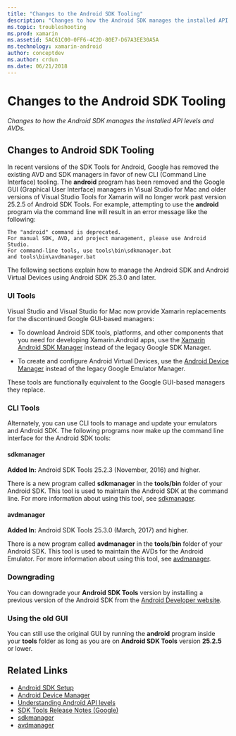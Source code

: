 ```yaml
---
title: "Changes to the Android SDK Tooling"
description: "Changes to how the Android SDK manages the installed API levels and AVDs."
ms.topic: troubleshooting
ms.prod: xamarin
ms.assetid: 5AC61C00-0FF6-4C2D-80E7-D67A3EE30A5A
ms.technology: xamarin-android
author: conceptdev
ms.author: crdun
ms.date: 06/21/2018
---
```


# Changes to the Android SDK Tooling

_Changes to how the Android SDK manages the installed API levels and AVDs._

## Changes to Android SDK Tooling

In recent versions of the SDK Tools for Android, Google has removed the
existing AVD and SDK managers in favor of new CLI (Command Line
Interface) tooling. The **android** program has been removed and the
Google GUI (Graphical User Interface) managers in Visual Studio for Mac
and older versions of Visual Studio Tools for Xamarin will no longer work
past version 25.2.5 of Android SDK Tools. For example, attempting to
use the **android** program via the command line will result in an
error message like the following:

```shell
The "android" command is deprecated.
For manual SDK, AVD, and project management, please use Android Studio.
For command-line tools, use tools\bin\sdkmanager.bat
and tools\bin\avdmanager.bat
```

The following sections explain how to manage the Android SDK and
Android Virtual Devices using Android SDK 25.3.0 and later.

### UI Tools

Visual Studio and Visual Studio for Mac now provide Xamarin replacements
for the discontinued Google GUI-based managers:

-   To download Android SDK tools, platforms, and other components that
    you need for developing Xamarin.Android apps, use the
    [Xamarin Android SDK Manager](~/android/get-started/installation/android-sdk.md)
    instead of the legacy Google SDK Manager.

-   To create and configure Android Virtual Devices, use 
    the [Android Device Manager](~/android/get-started/installation/android-emulator/device-manager.md)
    instead of the legacy Google Emulator Manager.

These tools are functionally equivalent to the Google GUI-based
managers they replace.

### CLI Tools

Alternately, you can use CLI tools to manage and update your emulators
and Android SDK. The following programs now make up the command line
interface for the Android SDK tools:

#### sdkmanager

**Added In:** Android SDK Tools 25.2.3 (November, 2016) and higher.

There is a new program called **sdkmanager** in the **tools/bin**
folder of your Android SDK. This tool is used to maintain the Android
SDK at the command line. For more information about using this tool,
see [sdkmanager](https://developer.android.com/studio/command-line/sdkmanager.html).

#### avdmanager

**Added In:** Android SDK Tools 25.3.0 (March, 2017) and higher.

There is a new program called **avdmanager** in the **tools/bin**
folder of your Android SDK. This tool is used to maintain the AVDs for
the Android Emulator. For more information about using this
tool, see [avdmanager](https://developer.android.com/studio/command-line/avdmanager.html).

### Downgrading

You can downgrade your **Android SDK Tools** version by installing a
previous version of the Android SDK from the
[Android Developer website](https://developer.android.com/studio/index.html).

### Using the old GUI

You can still use the original GUI by running the **android** program
inside your **tools** folder as long as you are on **Android SDK
Tools** version **25.2.5** or lower.


## Related Links

- [Android SDK Setup](~/android/get-started/installation/android-sdk.md)
- [Android Device Manager](~/android/get-started/installation/android-emulator/device-manager.md)
- [Understanding Android API levels](~/android/app-fundamentals/android-api-levels.md)
- [SDK Tools Release Notes (Google)](https://developer.android.com/studio/releases/sdk-tools.html)
- [sdkmanager](https://developer.android.com/studio/command-line/sdkmanager.html)
- [avdmanager](https://developer.android.com/studio/command-line/avdmanager.html)
